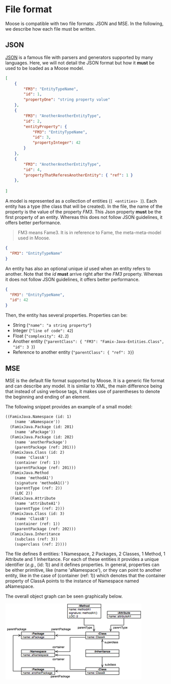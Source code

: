 # File format

Moose is compatible with two file formats: JSON and MSE.
In the following, we describe how each file must be written.

## JSON

[JSON](https://json.org/) is a famous file with parsers and generators supported by many languages.
Here, we will not detail the JSON format but how it **must** be used to be loaded as a Moose model.

```json
[
    {
        "FM3": "EntityTypeName",
        "id": 1,
        "propertyOne": "string property value"
    },
    {
        "FM3": "AnotherAnotherEntityType",
        "id": 2,
        "entityProperty": { 
            "FM3": "EntityTypeName",
            "id": 3,
            "propertyInteger": 42
        }
    },
    {
        "FM3": "AnotherAnotherEntityType",
        "id": 4,
        "propertyThatReferesAnotherEntity": { "ref": 1 }
    },
    
]
```

A model is represented as a collection of entities (`[ <entities> ]`).
Each entity has a type (the class that will be created).
In the file, the name of the property is the value of the property *FM3*.
This Json property **must** be the first property of an entity.
Whereas this does not follow JSON guidelines, it offers better performance.


> FM3 means Fame3. It is in reference to Fame, the meta-meta-model used in Moose.

```json
{
  "FM3": "EntityTypeName"
}
```

An entity has also an optional unique *id* used when an entity refers to another.
Note that the *id* **must** arrive right after the *FM3* property.
Whereas it does not follow JSON guidelines, it offers better performance.

```json
{
  "FM3": "EntityTypeName",
  "id": 42
}
```

Then, the entity has several properties.
Properties can be:

- String (`"name": "a string property"`)
- Integer (`"line of code": 42`)
- Float (`"complexity": 42.2`)
- Another entity (`"parentClass": { "FM3": "Famix-Java-Entities.Class", "id": 3 }`)
- Reference to another entity (`"parentClass": { "ref": 3}`)

## MSE

MSE is the default file format supported by Moose.
It is a generic file format and can describe any model.
It is similar to XML, the main difference being that instead of using verbose tags, it makes use of parentheses to denote the beginning and ending of an element.

The following snippet provides an example of a small model:

```mse
((FamixJava.Namespace (id: 1)
    (name 'aNamespace'))
  (FamixJava.Package (id: 201)
    (name 'aPackage'))
  (FamixJava.Package (id: 202)
    (name 'anotherPackage')
    (parentPackage (ref: 201)))
  (FamixJava.Class (id: 2)
    (name 'ClassA')
    (container (ref: 1))
    (parentPackage (ref: 201)))
  (FamixJava.Method
    (name 'methodA1')
    (signature 'methodA1()')
    (parentType (ref: 2))
    (LOC 2))
  (FamixJava.Attribute 
    (name 'attributeA1')
    (parentType (ref: 2)))
  (FamixJava.Class (id: 3)
    (name 'ClassB')
    (container (ref: 1))
    (parentPackage (ref: 202)))
  (FamixJava.Inheritance
    (subclass (ref: 3))
    (superclass (ref: 2))))
```

The file defines 8 entities: 1 Namespace, 2 Packages, 2 Classes, 1 Method, 1 Attribute and 1 Inheritance.
For each of these entities it provides a unique identifier (_e.g._, (id: 1)) and it defines properties.
In general, properties can be either primitive, like (name 'aNamespace'), or they can point to another entity, like in the case of (container (ref: 1)) which denotes that the container property of ClassA points to the instance of Namespace named aNamespace.

The overall object graph can be seen graphically below.

![MSE example](./mse-graph.png)
